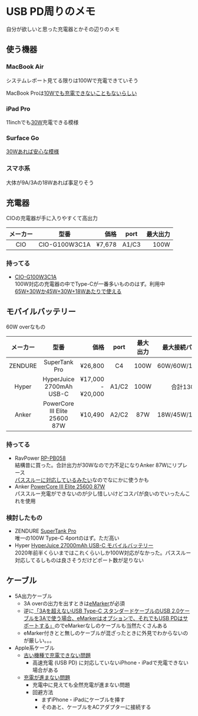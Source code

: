 # USB PD周りのメモ

自分が欲しいと思った充電器とかその辺りのメモ

## 使う機器
### MacBook Air
システムレポート見てる限りは100Wで充電できていそう

MacBook Proは[10Wでも充電できないこともないらしい](https://pelicanmemo.hatenablog.com/entry/2020/06/14/110000)

### iPad Pro
11inchでも[30W](https://ytanium.com/?p=11526)充電できる模様

### Surface Go
[30Wあれば安心な模様](https://shinoblogavi.wordpress.com/2019/02/20/surfacegoac/)

### スマホ系
大体が9A/3Aの18Wあれば事足りそう

## 充電器
CIOの充電器が手に入りやすくて高出力

| メーカー | 型番 | 価格 | port | 最大出力 |
| :---: | :---: | ---: | :---: | ---: |
| CIO | CIO-G100W3C1A | ¥7,678 | A1/C3 | 100W |

### 持ってる
- [CIO-G100W3C1A](https://connectinternationalone.co.jp/product/cio-g100w3c1a)  
    100W対応の充電器の中でType-Cが一番多いもののはず。利用中  
    [65W+30Wか45W+30W+18Wあたりで使える](https://prtimes.jp/main/html/rd/p/000000040.000043212.html)

## モバイルバッテリー
60W overなもの

| メーカー | 型番 | 価格 | port | 最大出力 | 最大接続パターン |
| :---: | :---: | ---: | :---: | :---: | :---: |
| ZENDURE | SuperTank Pro | ¥26,800 | C4 | 100W | 60W/60W/15W(2p) |
| Hyper | HyperJuice 2700mAh USB-C | ¥17,000 - ¥20,000 | A1/C2 | 100W | 合計130W |
| Anker | PowerCore III Elite 25600 87W | ¥10,490 | A2/C2 | 87W | 18W/45W/15W(2p) |

### 持ってる
- RavPower [RP-PB058](https://www.ravpower.jp/shop/battery/large/type-c-large/rp-pb058_bk)  
    結構昔に買った。合計出力が30Wなので力不足になりAnker 87Wにリプレース  
    [パススルーに対応しているみたい](https://car-accessory-news.com/rp-pb058/)なのでなにかに使うかも
- Anker [PowerCore III Elite 25600 87W](https://www.ankerjapan.com/item/A1291.html)  
    パススルー充電ができないのが少し惜しいけどコスパが良いのでいったんこれを使用

### 検討したもの
- ZENDURE [SuperTank Pro](https://zendure.com/products/supertank-pro?lang=ja)  
    唯一の100W Type-C 4portのはず。ただ高い
- Hyper [HyperJuice 27000mAh USB-C モバイルバッテリー](https://www.hyperjapan.jp/hp43002/)  
    2020年前半くらいまではこれくらいしか100W対応がなかった。パススルー対応してるしものは良さそうだけどポート数が足りない

## ケーブル
- 5A出力ケーブル
    - 3A overの出力を出すときは[eMarker](https://k-tai.watch.impress.co.jp/docs/column/keyword/1232948.html)が必須
    - 逆に[「3Aを超えないUSB Type-C スタンダードケーブルのUSB 2.0ケーブルを3Aで使う場合、eMarkerはオプションで、それでもUSB PDはサポートする」](https://pc.watch.impress.co.jp/docs/column/config/1071659.html)のでeMarkerなしのケーブルも当然たくさんある
    - eMarker付きとと無しのケーブルが混ざったときに外見でわからないのが厳しい。。。
- Apple系ケーブル
    - [古い機種で充電できない問題](https://hanpenblog.com/6924)
        - 高速充電 (USB PD) に対応していないiPhone・iPadで充電できない場合がある
    - [充電が進まない問題](https://hanpenblog.com/10458)
        - 充電中に見えても全然充電が進まない問題
        - 回避方法
            - まずiPhone・iPadにケーブルを挿す
            - そのあと、ケーブルをACアダプターに接続する